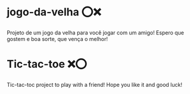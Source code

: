 # jogo-da-velha ⭕❌

Projeto de um jogo da velha para você jogar com um amigo! Espero que gostem e boa sorte, que vença o melhor! 

# Tic-tac-toe ❌⭕

Tic-tac-toc project to play with a friend! Hope you like it and good luck!
